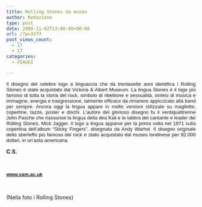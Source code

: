 ```yaml
---
title: Rolling Stones da museo
author: Redazione
type: post
date: 2008-11-02T23:00:00+00:00
url: /?p=3373
post_views_count:
  - 17
  - 17
categories:
  - VIAGGI

---
```

<p class="MsoNormal" align="justify">
  <font face="Tahoma, sans&#45;serif"><font size="2">Il disegno del celebre logo a linguaccia che da trentasette anni identifica i Rolling Stones &egrave; stato acquistato dal Victoria & Albert Museum. La lingua Stones &egrave; il logo pi&ugrave; famoso di tutta la storia del rock, simbolo di ribellione e sessualit&agrave;, sintesi di musica e immagine, energia e trasgressione, talmente efficace da rimanere appiccicato alla band per sempre. Ancora oggi la lingua appare in molte versioni stilizzate su magliette, copertine, tazze, poster e dischi. L&rsquo;autore del glorioso disegno fu il ventiquattrenne John Pasche che riassunse la lingua della dea Kali e le labbra del cantante e leader dei Rolling Stones, Mick Jagger. Il logo a lingua apparve per la prima volta nel 1971 sulla copertina dell&rsquo;album &ldquo;Sticky Fingers&rdquo;, disegnata da Andy Warhol. Il disegno originale dello sberleffo pi&ugrave; famoso del rock &egrave; stato acquistato dal museo londinese per 92.000 dollari, in un&rsquo;asta americana.&nbsp;<span>&nbsp;</span><span><em><strong>&nbsp;</strong></em></span></font></font>
</p>

<p class="MsoNormal" align="justify">
  <strong>C.S.</strong>
</p>

<p class="MsoNormal" align="justify">
  &nbsp;
</p>

<p class="MsoNormal" align="justify">
  <font face="Tahoma, sans&#45;serif"><font size="2"><span><strong><a target="_blank" href="https://www.vam.ac.uk" rel="noopener">www.vam.ac.uk</a></strong></span></font></font>
</p>

<p class="MsoNormal" align="justify">
  &nbsp;
</p>

<p class="MsoNormal" align="justify">
  (Nella foto i Rolling Stones)
</p>